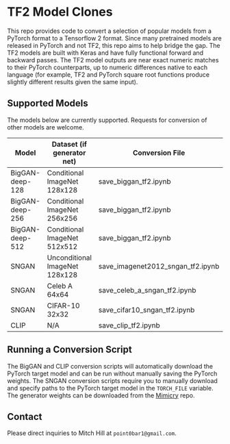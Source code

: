 # TF2 Model Clones

This repo provides code to convert a selection of popular models from a PyTorch format to a Tensorflow 2 format. Since many pretrained models are released in PyTorch and not TF2, this repo aims to help bridge the gap. The TF2 models are built with Keras and have fully functional forward and backward passes. The TF2 model outputs are near exact numeric matches to their PyTorch counterparts, up to numeric differences native to each language (for example, TF2 and PyTorch square root functions produce slightly different results given the same input).

## Supported Models

The models below are currently supported. Requests for conversion of other models are welcome.

| Model | Dataset (if generator net) | Conversion File | PyTorch Source Repo |
| - | - | - | - |
| BigGAN-deep-128 | Conditional ImageNet 128x128 | save_biggan_tf2.ipynb | [link](https://github.com/huggingface/pytorch-pretrained-BigGAN) |
| BigGAN-deep-256 | Conditional ImageNet 256x256 | save_biggan_tf2.ipynb | [link](https://github.com/huggingface/pytorch-pretrained-BigGAN) |
| BigGAN-deep-512 | Conditional ImageNet 512x512 | save_biggan_tf2.ipynb | [link](https://github.com/huggingface/pytorch-pretrained-BigGAN) |
| SNGAN | Unconditional ImageNet 128x128 | save_imagenet2012_sngan_tf2.ipynb | [link](https://github.com/kwotsin/mimicry) |
| SNGAN | Celeb A 64x64 | save_celeb_a_sngan_tf2.ipynb | [link](https://github.com/kwotsin/mimicry) |
| SNGAN | CIFAR-10 32x32 | save_cifar10_sngan_tf2.ipynb | [link](https://github.com/kwotsin/mimicry) |
| CLIP | N/A | save_clip_tf2.ipynb | [link](https://github.com/openai/CLIP) |

## Running a Conversion Script

The BigGAN and CLIP conversion scripts will automatically download the PyTorch target model and can be run without manually saving the PyTorch weights. The SNGAN conversion scripts require you to manually download and specify paths to the PyTorch target model in the ```TORCH_FILE``` variable. The generator weights can be downloaded from the [Mimicry](https://github.com/kwotsin/mimicry) repo.

## Contact

Please direct inquiries to Mitch Hill at ```point0bar1@gmail.com```.
